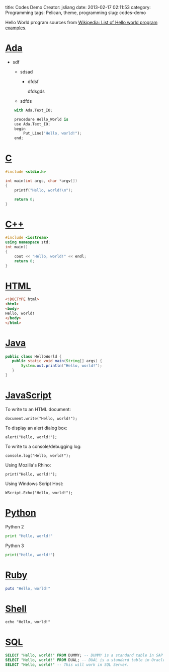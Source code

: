 title: Codes Demo
Creator: jsliang
date: 2013-02-17 02:11:53
category: Programming
tags: Pelican, theme, programming
slug: codes-demo

Hello World program sources from [Wikipedia: List of Hello world program examples](http://en.wikipedia.org/wiki/List_of_Hello_world_program_examples).

# [Ada](http://en.wikipedia.org/wiki/Ada_(programming_language))

* sdf

	* sdsad

		* dfdsf

			dfdsgds

	* sdfds



```python
    with Ada.Text_IO;

    procedure Hello_World is
    use Ada.Text_IO;
    begin
        Put_Line("Hello, world!");
    end;
```

# [C](http://en.wikipedia.org/wiki/C_(programming_language))

```C
#include <stdio.h>

int main(int argc, char *argv[])
{
    printf("Hello, world!\n");

    return 0;
}
```

# [C++](http://en.wikipedia.org/wiki/C%2B%2B)
```C++
#include <iostream>
using namespace std;
int main()
{
    cout << "Hello, world!" << endl;
    return 0;
}
```

# [HTML](http://en.wikipedia.org/wiki/HTML)
```HTML
<!DOCTYPE html>
<html>
<body>
Hello, world!
</body>
</html>
```

# [Java](http://en.wikipedia.org/wiki/Java_(programming_language))
```Java
public class HelloWorld {
   public static void main(String[] args) {
       System.out.println("Hello, world!");
   }
}
```

# [JavaScript](http://en.wikipedia.org/wiki/JavaScript)

To write to an HTML document:
```
document.write("Hello, world!");
```

To display an alert dialog box:
```
alert("Hello, world!");
```


To write to a console/debugging log:
```
console.log("Hello, world!");
```


Using Mozilla's Rhino:
```
print("Hello, world!");
```


Using Windows Script Host:
```
WScript.Echo("Hello, world!");
```

# [Python](http://python.org/)
Python 2
```python
print "Hello, world!"
```

Python 3
```python
print("Hello, world!")
```

# [Ruby](http://www.ruby-lang.org/)
```Ruby
puts "Hello, world!"
```

# [Shell](http://en.wikipedia.org/wiki/Bourne_shell)
```shell
echo "Hello, world!"
```

# [SQL](http://en.wikipedia.org/wiki/SQL)
```SQL
SELECT "Hello, world!" FROM DUMMY; -- DUMMY is a standard table in SAP HANA.
SELECT "Hello, world!" FROM DUAL; -- DUAL is a standard table in Oracle.
SELECT "Hello, world!" -- This will work in SQL Server.
```

